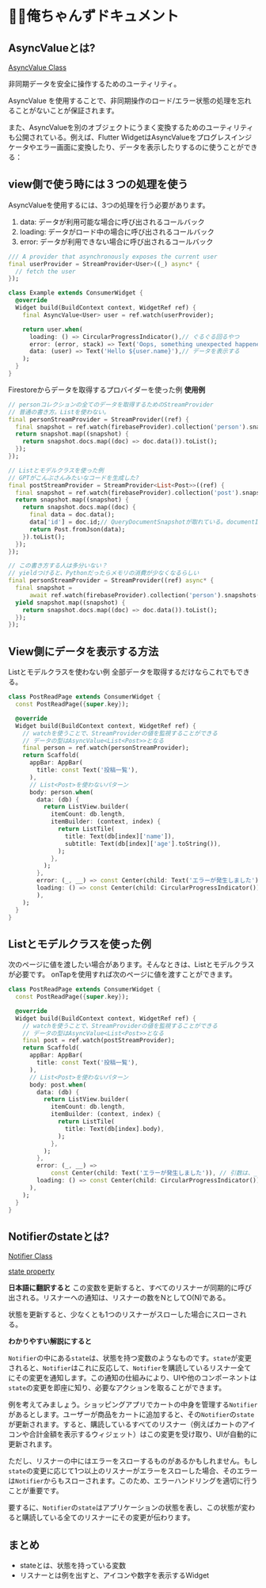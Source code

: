 # 🧑‍💻俺ちゃんずドキュメント

## AsyncValueとは?
[AsyncValue Class](https://pub.dev/documentation/riverpod/latest/riverpod/AsyncValue-class.html)

非同期データを安全に操作するためのユーティリティ。

AsyncValue を使用することで、非同期操作のロード/エラー状態の処理を忘れることがないことが保証されます。

また、AsyncValueを別のオブジェクトにうまく変換するためのユーティリティも公開されている。例えば、Flutter WidgetはAsyncValueをプログレスインジケータやエラー画面に変換したり、データを表示したりするのに使うことができる：

## view側で使う時には３つの処理を使う
AsyncValueを使用するには、3つの処理を行う必要があります。

1. data: データが利用可能な場合に呼び出されるコールバック
2. loading: データがロード中の場合に呼び出されるコールバック
3. error: データが利用できない場合に呼び出されるコールバック


```dart
/// A provider that asynchronously exposes the current user
final userProvider = StreamProvider<User>((_) async* {
  // fetch the user
});

class Example extends ConsumerWidget {
  @override
  Widget build(BuildContext context, WidgetRef ref) {
    final AsyncValue<User> user = ref.watch(userProvider);

    return user.when(
      loading: () => CircularProgressIndicator(),// ぐるぐる回るやつ
      error: (error, stack) => Text('Oops, something unexpected happened'),// エラーメッセジーを表示する
      data: (user) => Text('Hello ${user.name}'),// データを表示する
    );
  }
}
```


Firestoreからデータを取得するプロバイダーを使った例
**使用例**
```dart
// personコレクションの全てのデータを取得するためのStreamProvider
// 普通の書き方。Listを使わない。
final personStreamProvider = StreamProvider((ref) {
  final snapshot = ref.watch(firebaseProvider).collection('person').snapshots();
  return snapshot.map((snapshot) {
    return snapshot.docs.map((doc) => doc.data()).toList();
  });
});

// Listとモデルクラスを使った例
// GPTがこんぶさんみたいなコードを生成した?
final postStreamProvider = StreamProvider<List<Post>>((ref) {
  final snapshot = ref.watch(firebaseProvider).collection('post').snapshots();
  return snapshot.map((snapshot) {
    return snapshot.docs.map((doc) {
      final data = doc.data();
      data['id'] = doc.id;// QueryDocumentSnapshotが取れている。documentIDを取得できる。
      return Post.fromJson(data);
    }).toList();
  });
});

// この書き方する人は多分いない？
// yieldつけると、Pythonだったらメモリの消費が少なくなるらしい
final personStreamProvider = StreamProvider((ref) async* {
  final snapshot =
      await ref.watch(firebaseProvider).collection('person').snapshots();
  yield snapshot.map((snapshot) {
    return snapshot.docs.map((doc) => doc.data()).toList();
  });
});
```

## View側にデータを表示する方法
Listとモデルクラスを使わない例
全部データを取得するだけならこれでもできる。
```dart
class PostReadPage extends ConsumerWidget {
  const PostReadPage({super.key});

  @override
  Widget build(BuildContext context, WidgetRef ref) {
    // watchを使うことで、StreamProviderの値を監視することができる
    // データの型はAsyncValue<List<Post>>となる
    final person = ref.watch(personStreamProvider);
    return Scaffold(
      appBar: AppBar(
        title: const Text('投稿一覧'),
      ),
      // List<Post>を使わないパターン
      body: person.when(
        data: (db) {
          return ListView.builder(
            itemCount: db.length,
            itemBuilder: (context, index) {
              return ListTile(
                title: Text(db[index]['name']),
                subtitle: Text(db[index]['age'].toString()),
              );
            },
          );
        },
        error: (_, __) => const Center(child: Text('エラーが発生しました')),// 引数は、_, __と書くこともできる
        loading: () => const Center(child: CircularProgressIndicator()),
        ),
    );
  }
}
```

## Listとモデルクラスを使った例
次のページに値を渡したい場合があります。そんなときは、Listとモデルクラスが必要です。
onTapを使用すれば次のページに値を渡すことができます。
```dart
class PostReadPage extends ConsumerWidget {
  const PostReadPage({super.key});

  @override
  Widget build(BuildContext context, WidgetRef ref) {
    // watchを使うことで、StreamProviderの値を監視することができる
    // データの型はAsyncValue<List<Post>>となる
    final post = ref.watch(postStreamProvider);
    return Scaffold(
      appBar: AppBar(
        title: const Text('投稿一覧'),
      ),
      // List<Post>を使わないパターン
      body: post.when(
        data: (db) {
          return ListView.builder(
            itemCount: db.length,
            itemBuilder: (context, index) {
              return ListTile(
                title: Text(db[index].body),
              );
            },
          );
        },
        error: (_, __) =>
            const Center(child: Text('エラーが発生しました')), // 引数は、_, __と書くこともできる
        loading: () => const Center(child: CircularProgressIndicator()),
      ),
    );
  }
}
```

## Notifierのstateとは?

[Notifier Class](https://pub.dev/documentation/riverpod/latest/riverpod/Notifier-class.html)

[state property](https://pub.dev/documentation/riverpod/latest/riverpod/Notifier/state.html)

**日本語に翻訳すると**
この変数を更新すると、すべてのリスナーが同期的に呼び出される。リスナーへの通知は、リスナーの数をNとしてO(N)である。

状態を更新すると、少なくとも1つのリスナーがスローした場合にスローされる。

**わかりやすい解説にすると**

`Notifier`の中にある`state`は、状態を持つ変数のようなものです。`state`が変更されると、`Notifier`はこれに反応して、`Notifier`を購読しているリスナー全てにその変更を通知します。この通知の仕組みにより、UIや他のコンポーネントは`state`の変更を即座に知り、必要なアクションを取ることができます。

例を考えてみましょう。ショッピングアプリでカートの中身を管理する`Notifier`があるとします。ユーザーが商品をカートに追加すると、その`Notifier`の`state`が更新されます。すると、購読しているすべてのリスナー（例えばカートのアイコンや合計金額を表示するウィジェット）はこの変更を受け取り、UIが自動的に更新されます。

ただし、リスナーの中にはエラーをスローするものがあるかもしれません。もし`state`の変更に応じて1つ以上のリスナーがエラーをスローした場合、そのエラーは`Notifier`からもスローされます。このため、エラーハンドリングを適切に行うことが重要です。

要するに、`Notifier`の`state`はアプリケーションの状態を表し、この状態が変わると購読している全てのリスナーにその変更が伝わります。

## まとめ
- stateとは、状態を持っている変数
- リスナーとは例を出すと、アイコンや数字を表示するWidget